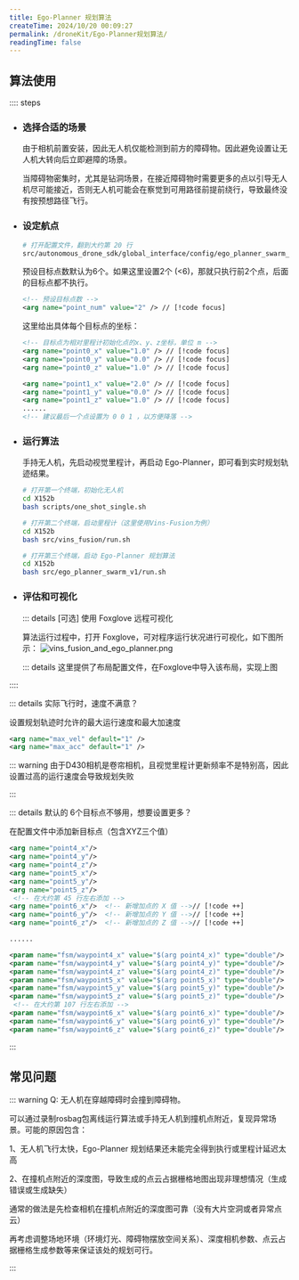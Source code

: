 ```yaml
---
title: Ego-Planner 规划算法
createTime: 2024/10/20 00:09:27
permalink: /droneKit/Ego-Planner规划算法/
readingTime: false
---
```


## 算法使用

:::: steps

- ### 选择合适的场景
    由于相机前置安装，因此无人机仅能检测到前方的障碍物。因此避免设置让无人机大转向后立即避障的场景。

    当障碍物密集时，尤其是钻洞场景，在接近障碍物时需要更多的点以引导无人机尽可能接近，否则无人机可能会在察觉到可用路径前提前绕行，导致最终没有按预想路径飞行。
    <!-- TODO(Derkai): 这里需要更新一个视频对比不同障碍物、膨胀系数的影响 -->
    
- ### 设定航点
    ```bash
    # 打开配置文件，翻到大约第 20 行
    src/autonomous_drone_sdk/global_interface/config/ego_planner_swarm_v1/param.xml
    ```

    预设目标点数默认为6个。如果这里设置2个 (<6)，那就只执行前2个点，后面的目标点都不执行。
    ```xml
    <!-- 预设目标点数 -->
    <arg name="point_num" value="2" /> // [!code focus]
    ```

    这里给出具体每个目标点的坐标：
    ```xml
    <!-- 目标点为相对里程计初始化点的x、y、z坐标，单位 m -->
    <arg name="point0_x" value="1.0" /> // [!code focus]
    <arg name="point0_y" value="0.0" /> // [!code focus]
    <arg name="point0_z" value="1.0" /> // [!code focus]

    <arg name="point1_x" value="2.0" /> // [!code focus]
    <arg name="point1_y" value="0.0" /> // [!code focus]
    <arg name="point1_z" value="1.0" /> // [!code focus]
    ......
    <!-- 建议最后一个点设置为 0 0 1 ，以方便降落 -->
    ```

- ### 运行算法
    手持无人机，先启动视觉里程计，再启动 Ego-Planner，即可看到实时规划轨迹结果。
    ```bash
    # 打开第一个终端，初始化无人机
    cd X152b
    bash scripts/one_shot_single.sh

    # 打开第二个终端，启动里程计（这里使用Vins-Fusion为例）
    cd X152b
    bash src/vins_fusion/run.sh

    # 打开第三个终端，启动 Ego-Planner 规划算法
    cd X152b
    bash src/ego_planner_swarm_v1/run.sh
    ```

- ### 评估和可视化
    ::: details [可选] 使用 Foxglove 远程可视化

    算法运行过程中，打开 Foxglove，可对程序运行状况进行可视化，如下图所示：
    ![vins_fusion_and_ego_planner.png](https://emnavi-doc-img.oss-cn-beijing.aliyuncs.com/emnavi_assets/intro/vins_fusion_and_ego_planner.png)

    ::: details 这里提供了布局配置文件，在Foxglove中导入该布局，实现上图
    <LinkCard title="点击下载本例中的 Foxglove 布局图（需解压后导入）" href="https://emnavi-doc-img.oss-cn-beijing.aliyuncs.com/emnavi_video/intro/foxglove_VINS-Fusion.zip" > </LinkCard>

::::

::: details 实际飞行时，速度不满意？

设置规划轨迹时允许的最大运行速度和最大加速度
```xml
<arg name="max_vel" default="1" />
<arg name="max_acc" default="1" />
```
::: warning 由于D430相机是卷帘相机，且视觉里程计更新频率不是特别高，因此设置过高的运行速度会导致规划失败

:::

::: details 默认的 6个目标点不够用，想要设置更多？

在配置文件中添加新目标点（包含XYZ三个值）
```xml
<arg name="point4_x"/> 
<arg name="point4_y"/> 
<arg name="point4_z"/> 
<arg name="point5_x"/> 
<arg name="point5_y"/> 
<arg name="point5_z"/> 
 <!-- 在大约第 45 行左右添加 -->
<arg name="point6_x"/>  <!-- 新增加点的 X 值 -->// [!code ++]
<arg name="point6_y"/>  <!-- 新增加点的 Y 值 -->// [!code ++]
<arg name="point6_z"/>  <!-- 新增加点的 Z 值 -->// [!code ++]

......

<param name="fsm/waypoint4_x" value="$(arg point4_x)" type="double"/>
<param name="fsm/waypoint4_y" value="$(arg point4_y)" type="double"/>
<param name="fsm/waypoint4_z" value="$(arg point4_z)" type="double"/>
<param name="fsm/waypoint5_x" value="$(arg point5_x)" type="double"/>
<param name="fsm/waypoint5_y" value="$(arg point5_y)" type="double"/>
<param name="fsm/waypoint5_z" value="$(arg point5_z)" type="double"/>
 <!-- 在大约第 107 行左右添加 -->
<param name="fsm/waypoint6_x" value="$(arg point6_x)" type="double"/>  <!-- 新增加点的 X -->// [!code ++]
<param name="fsm/waypoint6_y" value="$(arg point6_y)" type="double"/>  <!-- 新增加点的 Y -->// [!code ++]
<param name="fsm/waypoint6_z" value="$(arg point6_z)" type="double"/>  <!-- 新增加点的 Z -->// [!code ++]

```

:::

## 常见问题

::: warning Q: 无人机在穿越障碍时会撞到障碍物。

可以通过录制rosbag包离线运行算法或手持无人机到撞机点附近，复现异常场景。可能的原因包含：

1、无人机飞行太快，Ego-Planner 规划结果还未能完全得到执行或里程计延迟太高

2、在撞机点附近的深度图，导致生成的点云占据栅格地图出现非理想情况（生成错误或生成缺失）

通常的做法是先检查相机在撞机点附近的深度图可靠（没有大片空洞或者异常点云）

再考虑调整场地环境（环境灯光、障碍物摆放空间关系）、深度相机参数、点云占据栅格生成参数等来保证该处的规划可行。

:::